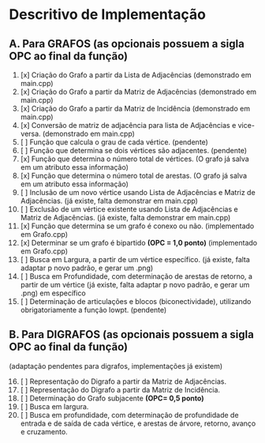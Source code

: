 # Descritivo de Implementação

## A. Para GRAFOS (as opcionais possuem a sigla OPC ao final da função)

1) [x] Criação do Grafo a partir da Lista de Adjacências (demonstrado em main.cpp)
2) [x]  Criação do Grafo a partir da Matriz de Adjacências (demonstrado em main.cpp)
3) [x]  Criação do Grafo a partir da Matriz de Incidência (demonstrado em main.cpp)
4) [x]  Conversão de matriz de adjacência para lista de Adjacências e vice-versa. (demonstrado em main.cpp)
5) [ ]  Função que calcula o grau de cada vértice. (pendente)
6) [ ]  Função que determina se dois vértices são adjacentes. (pendente)
7) [x]  Função que determina o número total de vértices. (O grafo já salva em um atributo essa informação)
8) [x]  Função que determina o número total de arestas. (O grafo já salva em um atributo essa informação)
9) [ ]  Inclusão de um novo vértice usando Lista de Adjacências e Matriz de Adjacências. (já existe, falta demonstrar em main.cpp)
10) [ ]  Exclusão de um vértice existente usando Lista de Adjacências e Matriz de Adjacências. (já existe, falta demonstrar em main.cpp)
11) [x]  Função que determina se um grafo é conexo ou não. (implementado em Grafo.cpp)
12) [x]  Determinar se um grafo é bipartido **(OPC = 1,0 ponto)** (implementado em Grafo.cpp)
13) [ ]  Busca em Largura, a partir de um vértice específico. (já existe, falta adaptar p novo padrão, e gerar um .png)
14) [ ]  Busca em Profundidade, com determinação de arestas de retorno, a partir de um vértice (já existe, falta adaptar p novo padrão, e gerar um .png)
em específico
15) [ ]  Determinação de articulações e blocos (biconectividade), utilizando obrigatoriamente a
função lowpt. (pendente)

## B. Para DIGRAFOS (as opcionais possuem a sigla OPC ao final da função)

(adaptação pendentes para digrafos, implementações já existem)

16) [ ]  Representação do Digrafo a partir da Matriz de Adjacências.
17) [ ]  Representação do Digrafo a partir da Matriz de Incidência.
18) [ ]  Determinação do Grafo subjacente **(OPC= 0,5 ponto)**
19) [ ]  Busca em largura.
20) [ ]  Busca em profundidade, com determinação de profundidade de entrada e de saída de cada vértice, e arestas de árvore, retorno, avanço e cruzamento.